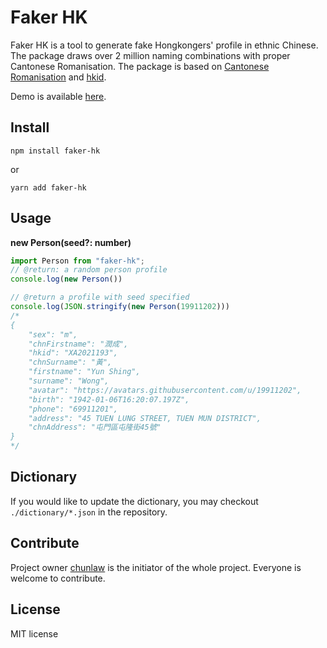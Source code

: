 Faker HK
=========

Faker HK is a tool to generate fake Hongkongers' profile in ethnic Chinese. The package draws over 2 million naming combinations with proper Cantonese Romanisation. The package is based on [Cantonese Romanisation](https://github.com/chunlaw/cantonese-romanisation) and [hkid](https://github.com/tsekityam/hkid). 

Demo is available [here](https://faker-hk.chunlaw.io/).

## Install
```
npm install faker-hk
```
or
```
yarn add faker-hk
```

## Usage

__new Person(seed?: number)__
```ts
import Person from "faker-hk";
// @return: a random person profile
console.log(new Person())

// @return a profile with seed specified
console.log(JSON.stringify(new Person(19911202)))
/*
{
    "sex": "m",
    "chnFirstname": "潤成",
    "hkid": "XA2021193",
    "chnSurname": "黃",
    "firstname": "Yun Shing",
    "surname": "Wong",
    "avatar": "https://avatars.githubusercontent.com/u/19911202",
    "birth": "1942-01-06T16:20:07.197Z",
    "phone": "69911201",
    "address": "45 TUEN LUNG STREET, TUEN MUN DISTRICT",
    "chnAddress": "屯門區屯隆街45號"
}
*/
```

## Dictionary

If you would like to update the dictionary, you may checkout `./dictionary/*.json` in the repository.

## Contribute
Project owner [chunlaw](https://github.com/chunlaw) is the initiator of the whole project. Everyone is welcome to contribute.

## License

MIT license